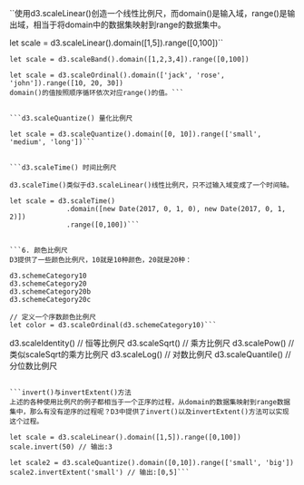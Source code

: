 <!--
作者：江南陈酒
链接：https://segmentfault.com/a/1190000011006780
来源：SegmentFault 思否
著作权归作者所有。商业转载请联系作者获得授权，非商业转载请注明出处。
-->
``使用d3.scaleLinear()创造一个线性比例尺，而domain()是输入域，range()是输出域，相当于将domain中的数据集映射到range的数据集中。

let scale = d3.scaleLinear().domain([1,5]).range([0,100])``


```d3.scaleBand() 序数比例尺
let scale = d3.scaleBand().domain([1,2,3,4]).range([0,100])

```
```d3.scaleOrdinal()的输入域和输出域都使用离散的数据。
let scale = d3.scaleOrdinal().domain(['jack', 'rose', 'john']).range([10, 20, 30])
domain()的值按照顺序循环依次对应range()的值。```


```d3.scaleQuantize() 量化比例尺

let scale = d3.scaleQuantize().domain([0, 10]).range(['small', 'medium', 'long'])```


```d3.scaleTime() 时间比例尺

d3.scaleTime()类似于d3.scaleLinear()线性比例尺，只不过输入域变成了一个时间轴。

let scale = d3.scaleTime()
              .domain([new Date(2017, 0, 1, 0), new Date(2017, 0, 1, 2)])
              .range([0,100])```


```6. 颜色比例尺
D3提供了一些颜色比例尺，10就是10种颜色，20就是20种：

d3.schemeCategory10
d3.schemeCategory20
d3.schemeCategory20b
d3.schemeCategory20c

// 定义一个序数颜色比例尺
let color = d3.scaleOrdinal(d3.schemeCategory10)```

```
d3.scaleIdentity() // 恒等比例尺
d3.scaleSqrt() // 乘方比例尺
d3.scalePow() // 类似scaleSqrt的乘方比例尺
d3.scaleLog() // 对数比例尺
d3.scaleQuantile() // 分位数比例尺
```

```invert()与invertExtent()方法
上述的各种使用比例尺的例子都相当于一个正序的过程，从domain的数据集映射到range数据集中，那么有没有逆序的过程呢？D3中提供了invert()以及invertExtent()方法可以实现这个过程。

let scale = d3.scaleLinear().domain([1,5]).range([0,100])
scale.invert(50) // 输出:3

let scale2 = d3.scaleQuantize().domain([0,10]).range(['small', 'big'])
scale2.invertExtent('small') // 输出:[0,5]```
